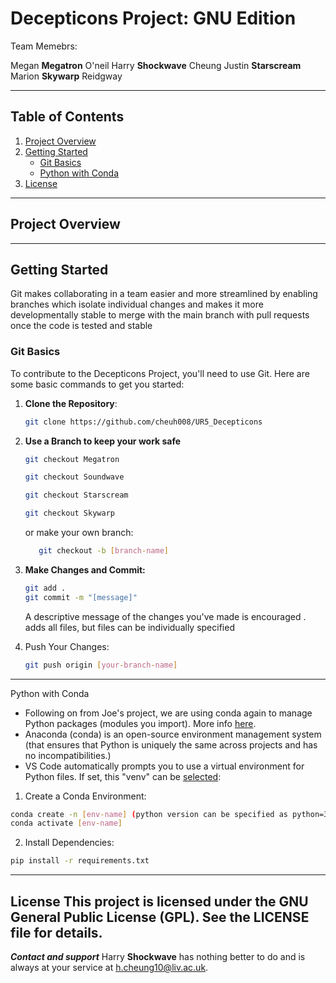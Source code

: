 # Decepticons Project: GNU Edition

Team Memebrs:

Megan **Megatron** O'neil
Harry **Shockwave** Cheung
Justin **Starscream** 
Marion **Skywarp** Reidgway


---

## Table of Contents
1. [Project Overview](#project-overview)
2. [Getting Started](#getting-started)
   - [Git Basics](#git-basics)
   - [Python with Conda](#python-with-conda)
3. [License](#license)

---

## Project Overview

---

## Getting Started

Git makes collaborating in a team easier and more streamlined by enabling branches which isolate individual changes and makes it more developmentally stable to merge with the main branch with pull requests once the code is tested and stable

### Git Basics

To contribute to the Decepticons Project, you'll need to use Git. Here are some basic commands to get you started:

1. **Clone the Repository**:
   ```bash
   git clone https://github.com/cheuh008/UR5_Decepticons
    ```

2. **Use a Branch to keep your work safe**
   ```bash
   git checkout Megatron
   ```
   ```bash
   git checkout Soundwave
   ```
   ```bash
   git checkout Starscream
   ```
   ```bash
   git checkout Skywarp
   ```
   or make your own branch:
   ```bash
      git checkout -b [branch-name]
   ```

3. **Make Changes and Commit:**
   ```bash
   git add . 
   git commit -m "[message]"
    ```
   A descriptive message of the changes you've made is encouraged
   . adds all files, but files can be individually specified
   
4. Push Your Changes:
   ```bash
   git push origin [your-branch-name]
    ```
---

Python with Conda
- Following on from Joe's project, we are using conda again to manage Python packages (modules you import). More info [here](https://docs.anaconda.com/).
- Anaconda (conda) is an open-source environment management system (that ensures that Python is uniquely the same across projects and has no incompatibilities.)
- VS Code automatically prompts you to use a virtual environment for Python files. If set, this "venv" can be [selected](https://code.visualstudio.com/docs/python/environments):

1. Create a Conda Environment:
```bash
conda create -n [env-name] (python version can be specified as python=3.X)
conda activate [env-name]
```
2. Install Dependencies:
```bash
pip install -r requirements.txt
```

---
License
This project is licensed under the GNU General Public License (GPL). See the LICENSE file for details.
---

***Contact and support***
Harry **Shockwave** has nothing better to do and is always at your service at h.cheung10@liv.ac.uk.

